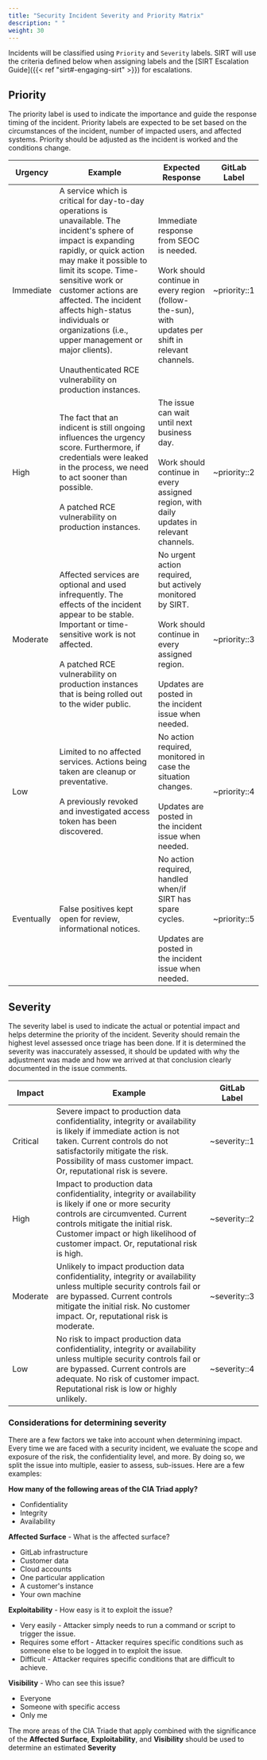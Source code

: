 ```yaml
---
title: "Security Incident Severity and Priority Matrix"
description: " "
weight: 30
---
```


Incidents will be classified using `Priority` and `Severity` labels.  SIRT will use the criteria defined below when assigning labels and the [SIRT Escalation Guide]({{< ref "sirt#-engaging-sirt" >}}) for escalations.

## Priority

The priority label is used to indicate the importance and guide the response timing of the incident. Priority labels are expected to be set based on the circumstances of the incident, number of impacted users, and affected systems.  Priority should be adjusted as the incident is worked and the conditions change.

| Urgency | Example | Expected Response | GitLab Label |
| --- | --- | --- | --- |
| Immediate | A service which is critical for day-to-day operations is unavailable. The incident's sphere of impact is expanding rapidly, or quick action may make it possible to limit its scope. Time-sensitive work or customer actions are affected. The incident affects high-status individuals or organizations (i.e., upper management or major clients).<br><br>Unauthenticated RCE vulnerability on production instances. | Immediate response from SEOC is needed. <br><br>Work should continue in every region (follow-the-sun), with updates per shift in relevant channels. | \~priority::1 |
| High | The fact that an indicent is still ongoing influences the urgency score. Furthermore, if credentials were leaked in the process, we need to act sooner than possible.<br><br>A patched RCE vulnerability on production instances. | The issue can wait until next business day.<br><br>Work should continue in every assigned region, with daily updates in relevant channels. | \~priority::2 |
| Moderate | Affected services are optional and used infrequently. The effects of the incident appear to be stable. Important or time-sensitive work is not  affected.<br><br>A patched RCE vulnerability on production instances that is being rolled out to the wider public. | No urgent action required, but actively monitored by SIRT.<br><br>Work should continue in every assigned region.<br><br>Updates are posted in the incident issue when needed. | \~priority::3 |
| Low | Limited to no affected services. Actions being taken are cleanup or preventative.<br><br>A previously revoked and investigated access token has been discovered. | No action required, monitored in case the situation changes.<br><br>Updates are posted in the incident issue when needed. | \~priority::4 |
| Eventually | False positives kept open for review, informational notices. | No action required, handled when/if SIRT has spare cycles.<br><br>Updates are posted in the incident issue when needed. | \~priority::5 |

## Severity

The severity label is used to indicate the actual or potential impact and helps determine the priority of the incident.  Severity should remain the highest level assessed once triage has been done. If it is determined the severity was inaccurately assessed, it should be updated with why the adjustment was made and how we arrived at that conclusion clearly documented in the issue comments.

| Impact | Example |  GitLab Label |
| --- | --- | --- |
| Critical | Severe impact to production data confidentiality, integrity or availability is likely if immediate action is not taken. Current controls do not satisfactorily mitigate the risk. Possibility of mass customer impact. Or, reputational risk is severe. | \~severity::1 |
| High | Impact to production data confidentiality, integrity or availability is likely if one or more security controls are circumvented.  Current controls mitigate the initial risk. Customer impact or high likelihood of customer impact. Or, reputational risk is high. | \~severity::2 |
| Moderate | Unlikely to impact production data confidentiality, integrity or availability unless multiple security controls fail or are bypassed. Current controls mitigate the initial risk. No customer impact. Or, reputational risk is moderate. | \~severity::3 |
| Low | No risk to impact production data confidentiality, integrity or availability unless multiple security controls fail or are bypassed. Current controls are adequate. No risk of customer impact. Reputational risk is low or highly unlikely. | \~severity::4 |

### Considerations for determining severity

There are a few factors we take into account when determining impact. Every time we are faced with a security incident, we evaluate the scope and exposure of the risk, the confidentiality level, and more. By doing so, we split the issue into multiple, easier to assess, sub-issues. Here are a few examples:

**How many of the following areas of the CIA Triad apply?**

- Confidentiality
- Integrity
- Availability

**Affected Surface** - What is the affected surface?

- GitLab infrastructure
- Customer data
- Cloud accounts
- One particular application
- A customer's instance
- Your own machine

**Exploitability** - How easy is it to exploit the issue?

- Very easily - Attacker simply needs to run a command or script to trigger the issue.
- Requires some effort - Attacker requires specific conditions such as someone else to be logged in to exploit the issue.
- Difficult - Attacker requires specific conditions that are difficult to achieve.

**Visibility** - Who can see this issue?

- Everyone
- Someone with specific access
- Only me

The more areas of the CIA Triade that apply combined with the significance of the **Affected Surface**, **Exploitability**, and **Visibility** should be used to determine an estimated **Severity**
